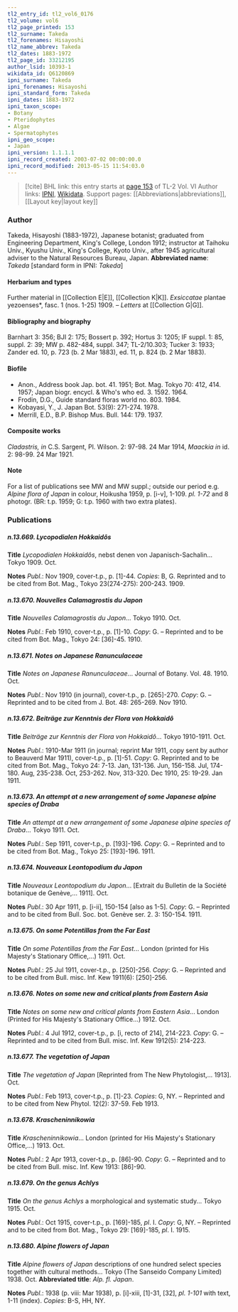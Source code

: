 ```yaml
---
tl2_entry_id: tl2_vol6_0176
tl2_volume: vol6
tl2_page_printed: 153
tl2_surname: Takeda
tl2_forenames: Hisayoshi
tl2_name_abbrev: Takeda
tl2_dates: 1883-1972
tl2_page_id: 33212195
author_lsid: 10393-1
wikidata_id: Q6120869
ipni_surname: Takeda
ipni_forenames: Hisayoshi
ipni_standard_form: Takeda
ipni_dates: 1883-1972
ipni_taxon_scope: 
- Botany
- Pteridophytes
- Algae
- Spermatophytes
ipni_geo_scope: 
- Japan
ipni_version: 1.1.1.1
ipni_record_created: 2003-07-02 00:00:00.0
ipni_record_modified: 2013-05-15 11:54:03.0
---
```


> [!cite] BHL link: this entry starts at [page 153](https://www.biodiversitylibrary.org/page/33212195) of TL-2 Vol. VI
> Author links: [IPNI](https://www.ipni.org/a/10393-1), [Wikidata](https://www.wikidata.org/wiki/Q6120869). Support pages: [[Abbreviations|abbreviations]], [[Layout key|layout key]]

### Author

Takeda, Hisayoshi (1883-1972), Japanese botanist; graduated from Engineering Department, King's College, London 1912; instructor at Taihoku Univ., Kyushu Univ., King's College, Kyoto Univ., after 1945 agricultural adviser to the Natural Resources Bureau, Japan. 
**Abbreviated name**: *Takeda* \[standard form in IPNI: *Takeda*\]

#### Herbarium and types

Further material in [[Collection E|E]], [[Collection K|K]].
*Exsiccatae* plantae yezoenses*, fasc. 1 (nos. 1-25) 1909. – *Letters* at [[Collection G|G]].

#### Bibliography and biography

Barnhart 3: 356; BJI 2: 175; Bossert p. 392; Hortus 3: 1205; IF suppl. 1: 85, suppl. 2: 39; MW p. 482-484, suppl. 347; TL-2/10.303; Tucker 3: 1933; Zander ed. 10, p. 723 (b. 2 Mar 1883), ed. 11, p. 824 (b. 2 Mar 1883).

#### Biofile

- Anon., Address book Jap. bot. 41. 1951; Bot. Mag. Tokyo 70: 412, 414. 1957; Japan biogr. encycl. & Who's who ed. 3. 1592. 1964.
- Frodin, D.G., Guide standard floras world no. 803. 1984.
- Kobayasi, Y., J. Japan Bot. 53(9): 271-274. 1978.
- Merrill, E.D., B.P. Bishop Mus. Bull. 144: 179. 1937.

#### Composite works

*Cladastris, in* C.S. Sargent, Pl. Wilson. 2: 97-98. 24 Mar 1914, *Maackia in* id. 2: 98-99. 24 Mar 1921.

#### Note

For a list of publications see MW and MW suppl.; outside our period e.g. *Alpine* *flora of Japan* in colour, Hoikusha 1959, p. \[i-v\], 1-109. *pl. 1-72* and 8 photogr. (BR: t.p. 1959; G: t.p. 1960 with two extra plates).

### Publications

##### n.13.669. Lycopodialen Hokkaidôs

**Title**
*Lycopodialen Hokkaidôs*, nebst denen von Japanisch-Sachalin... Tokyo 1909. Oct.

**Notes**
*Publ*.: Nov 1909, cover-t.p., p. \[1\]-44. *Copies*: B, G. Reprinted and to be cited from Bot. Mag., Tokyo 23(274-275): 200-243. 1909.

##### n.13.670. Nouvelles Calamagrostis du Japon

**Title**
*Nouvelles Calamagrostis du Japon*... Tokyo 1910. Oct.

**Notes**
*Publ*.: Feb 1910, cover-t.p., p. \[1\]-10. *Copy*: G. – Reprinted and to be cited from Bot. Mag., Tokyo 24: \[36\]-45. 1910.

##### n.13.671. Notes on Japanese Ranunculaceae

**Title**
*Notes on Japanese Ranunculaceae*... Journal of Botany. Vol. 48. 1910. Oct.

**Notes**
*Publ*.: Nov 1910 (in journal), cover-t.p., p. \[265\]-270. *Copy*: G. – Reprinted and to be cited from J. Bot. 48: 265-269. Nov 1910.

##### n.13.672. Beiträge zur Kenntnis der Flora von Hokkaidô

**Title**
*Beiträge zur Kenntnis der Flora von Hokkaidô*... Tokyo 1910-1911. Oct.

**Notes**
*Publ*.: 1910-Mar 1911 (in journal; reprint Mar 1911, copy sent by author to Beauverd Mar 1911), cover-t.p., p. \[1\]-51. *Copy*: G. Reprinted and to be cited from Bot. Mag., Tokyo 24: 7-13. Jan, 131-136. Jun, 156-158. Jul, 174-180. Aug, 235-238. Oct, 253-262. Nov, 313-320. Dec 1910, 25: 19-29. Jan 1911.

##### n.13.673. An attempt at a new arrangement of some Japanese alpine species of Draba

**Title**
*An attempt at a new arrangement of some Japanese alpine species of Draba*... Tokyo 1911. Oct.

**Notes**
*Publ*.: Sep 1911, cover-t.p., p. \[193\]-196. *Copy*: G. – Reprinted and to be cited from Bot. Mag., Tokyo 25: \[193\]-196. 1911.

##### n.13.674. Nouveaux Leontopodium du Japon

**Title**
*Nouveaux Leontopodium du Japon*... \[Extrait du Bulletin de la Société botanique de Genève,... 1911\]. Oct.

**Notes**
*Publ*.: 30 Apr 1911, p. \[i-ii\], 150-154 \[also as 1-5\]. *Copy*: G. – Reprinted and to be cited from Bull. Soc. bot. Genève ser. 2. 3: 150-154. 1911.

##### n.13.675. On some Potentillas from the Far East

**Title**
*On some Potentillas from the Far East*... London (printed for His Majesty's Stationary Office,...) 1911. Oct.

**Notes**
*Publ*.: 25 Jul 1911, cover-t.p., p. \[250\]-256. *Copy*: G. – Reprinted and to be cited from Bull. misc. Inf. Kew 1911(6): \[250\]-256.

##### n.13.676. Notes on some new and critical plants from Eastern Asia

**Title**
*Notes on some new and critical plants from Eastern Asia*... London (Printed for His Majesty's Stationary Office...) 1912. Oct.

**Notes**
*Publ*.: 4 Jul 1912, cover-t.p., p. \[i, recto of 214\], 214-223. *Copy*: G. – Reprinted and to be cited from Bull. misc. Inf. Kew 1912(5): 214-223.

##### n.13.677. The vegetation of Japan

**Title**
*The vegetation of Japan* \[Reprinted from The New Phytologist,... 1913\]. Oct.

**Notes**
*Publ*.: Feb 1913, cover-t.p., p. \[1\]-23. *Copies*: G, NY. – Reprinted and to be cited from New Phytol. 12(2): 37-59. Feb 1913.

##### n.13.678. Krascheninnikowia

**Title**
*Krascheninnikowia*... London (printed for His Majesty's Stationary Office,...) 1913. Oct.

**Notes**
*Publ*.: 2 Apr 1913, cover-t.p., p. \[86\]-90. *Copy*: G. – Reprinted and to be cited from Bull. misc. Inf. Kew 1913: \[86\]-90.

##### n.13.679. On the genus Achlys

**Title**
*On the genus Achlys* a morphological and systematic study... Tokyo 1915. Oct.

**Notes**
*Publ*.: Oct 1915, cover-t.p., p. \[169\]-185, *pl*. I. *Copy*: G, NY. – Reprinted and to be cited from Bot. Mag., Tokyo 29: \[169\]-185, *pl*. I. 1915.

##### n.13.680. Alpine flowers of Japan

**Title**
*Alpine flowers of Japan* descriptions of one hundred select species together with cultural methods... Tokyo (The Sanseido Company Limited) 1938. Oct.
**Abbreviated title**: *Alp. fl. Japan*.

**Notes**
*Publ*.: 1938 (p. viii: Mar 1938), p. \[i\]-xiii, \[1\]-31, \[32\], *pl. 1-101* with text, 1-11 (index).
*Copies*: B-S, HH, NY.

